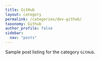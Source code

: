 ```yaml
---
title: GitHub
layout: category
permalink: /categories/dev-github/
taxonomy: Github
author_profile: false
sidebar:
  nav: "posts"
---
```


Sample post listing for the category `GitHub`.
